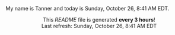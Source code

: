 My name is Tanner and today is Sunday, October 26, 8:41 AM EDT.

<p align="center">This <i>README</i> file is generated <b>every 3 hours</b>!</br>Last refresh: Sunday, October 26, 8:41 AM EDT<br /></p>
